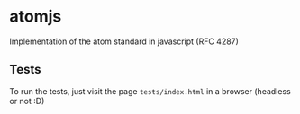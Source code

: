 # atomjs

Implementation of the atom standard in javascript (RFC 4287)

## Tests

To run the tests, just visit the page `tests/index.html` in a browser (headless or not :D)
